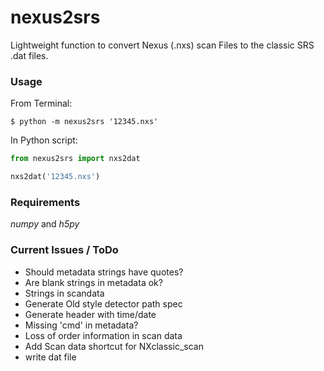 # nexus2srs
Lightweight function to convert Nexus (.nxs) scan Files to the classic SRS .dat files.

### Usage
From Terminal:
```
$ python -m nexus2srs '12345.nxs'
```

In Python script:
```Python
from nexus2srs import nxs2dat

nxs2dat('12345.nxs')
```

### Requirements
*numpy* and *h5py*


### Current Issues / ToDo

 - Should metadata strings have quotes?
 - Are blank strings in metadata ok?
 - Strings in scandata
 - Generate Old style detector path spec
 - Generate header with time/date
 - Missing 'cmd' in metadata?
 - Loss of order information in scan data
 - Add Scan data shortcut for NXclassic_scan 
 - write dat file